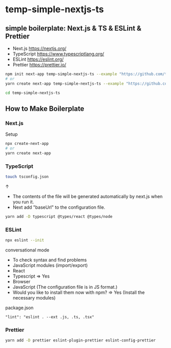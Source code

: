 # temp-simple-nextjs-ts

## simple boilerplate: Next.js & TS & ESLint & Prettier
- Next.js https://nextjs.org/
- TypeScript https://www.typescriptlang.org/
- ESLint https://eslint.org/
- Prettier https://prettier.io/

```bash
npm init next-app temp-simple-nextjs-ts --example "https://github.com/tsuzuki557/temp-simple-nextjs-ts"
# or
yarn create next-app temp-simple-nextjs-ts --example "https://github.com/tsuzuki557/temp-simple-nextjs-ts"

cd temp-simple-nextjs-ts
```


## How to Make Boilerplate

### Next.js

Setup

```bash
npx create-next-app
# or
yarn create next-app
```

### TypeScript

```bash
touch tsconfig.json
```

↑ 
- The contents of the file will be generated automatically by next.js when you run it.
- Next add "baseUrl" to the configuration file.

```bash
yarn add -D typescript @types/react @types/node
```

### ESLint

```bash
npx eslint --init
```

conversational mode
- To check syntax and find problems
- JavaScript modules (import/export)
- React
- Typescript => Yes
- Browser
- JavaScript (The configuration file is in JS format.)
- Would you like to install them now with npm? => Yes (Install the necessary modules)

package.json
```
"lint": "eslint . --ext .js, .ts, .tsx"
```


### Prettier

```bash
yarn add -D prettier eslint-plugin-prettier eslint-config-prettier
```
